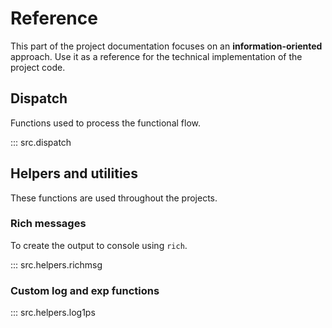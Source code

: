 # Reference

This part of the project documentation focuses on
an **information-oriented** approach. Use it as a
reference for the technical implementation of the
project code.

## Dispatch

Functions used to process the functional flow.

::: src.dispatch

## Helpers and utilities

These functions are used throughout the projects.

### Rich messages

To create the output to console using `rich`.

::: src.helpers.richmsg

### Custom log and exp functions

::: src.helpers.log1ps
